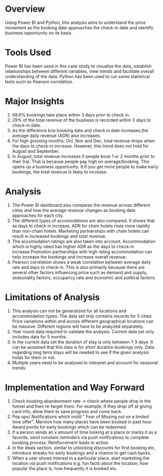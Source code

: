 # Overview
 Using Power BI and Python, this analysis aims to understand the price movement as the booking date approaches the check-in date and identify business opportunity on its basis.

# Tools Used
Power BI has been used in this case study to visualise the data, establish relationships between different variables, view trends and facilitate overall understanding of the data.
Python has been used to run some statistical tests such as Pearson correlation. 

# Major Insights
1. 68.6% bookings take place within 3 days prior to check in. 
2. 29% of the total revenue of the business is recorded within 3 days to check-in date.
3. As the difference b/w booking date and check in date increases,the average daily revenue (ADR) also increases.
4. For high grossing months; Oct ,Nov and Dec, total revenue drops when the days to check-in increase.  However, this trend does not hold for August and September. 
5. In August, total revenue increases if people book 1 or 2 months prior to their trip. That is because people pay high on average/booking. This opens up a business opportunity.
6.If you get more people to make early bookings, the total revenue is likely to increase.


# Analysis
1. The Power BI dashboard also compares the revenue across different cities and how the average revenue changes as booking date approaches for each city.
2. The different types of accomodations are also compared. It shows that as days to check in increase, ADR for chain hotels rises more rapidly than non-chain hotels. Marketing partnerships with chain hotels can result in increased bookings and total revenue.
3. The accomodation ratings are also taken into account. Accommodation which is highly rated has higher ADR as the days to check-in increase.Promotion partnerships with high rating accommodation can help increase the bookings and increase overall revenue.
4. Pearson correlation shows a weak correlation between average daily rate and days to check-in. This is also primarily because there are several other factors influencing price such as demand and supply, seasonality factors, occupancy rate and economic and political factors.

# Limitations of Analysis
1. This analysis can not be generalized for all locations and accommodation types. The data set only contains records for 5 cities. Price variations within and across different geographical locations can be massive. Different regions will have to be analyzed separately.
2. Year round data required to validate the analysis. Current data set only includes data for 5 months.
3. In the current data set the duration of stay is only between 1-3 days. It can be assumed that this data is for short duration bookings only. Data regarding long term stays will be needed to see if the given analysis holds for them or not.
4. Multiple years need to be analysed to interpret and account for seasonal trends. 

# Implementation and Way Forward
1. Check booking abandonment rate -> check where people drop in the funnel and then re-target them. For example, if they drop off at giving card info, allow them to save progress and come back.
2. Pop ups/ Notifications which instill " Fear of Missing out on a limited time offer". Mention how many places have been booked in past hour. Award points for early bookings which can be redeemed.
3. If a person sends an x amount of time looking at a place or marks it as a favorite, send constant reminders via push notifications to complete booking process. Reinforcement leads to action.
4. In the deals section, similar to unlocking discounts for first booking etc, introduce streaks for early bookings and a chance to get cash backs.
5. When a user shows interest in a particular place, start marketing the location via push notifications e.g. fun facts about the location, how popular the place is, how frequently it is booked etc.

